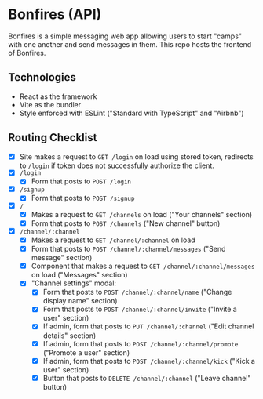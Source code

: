 # Bonfires (API)
Bonfires is a simple messaging web app allowing users to start "camps" with one another and send messages in them. This repo hosts the frontend of Bonfires.

## Technologies
- React as the framework
- Vite as the bundler
- Style enforced with ESLint ("Standard with TypeScript" and "Airbnb")

## Routing Checklist
- [x] Site makes a request to `GET /login` on load using stored token, redirects to `/login` if token does not successfully authorize the client.
- [x] `/login`
  - [x] Form that posts to `POST /login`
- [x] `/signup`
  - [x] Form that posts to `POST /signup`
- [x] `/`
  - [x] Makes a request to `GET /channels` on load ("Your channels" section)
  - [x] Form that posts to `POST /channels` ("New channel" button)
- [x] `/channel/:channel`
  - [x] Makes a request to `GET /channel/:channel` on load
  - [x] Form that posts to `POST /channel/:channel/messages` ("Send message" section)
  - [x] Component that makes a request to `GET /channel/:channel/messages` on load ("Messages" section)
  - [x] "Channel settings" modal:
    - [x] Form that posts to `POST /channel/:channel/name` ("Change display name" section)
    - [x] Form that posts to `POST /channel/:channel/invite` ("Invite a user" section)
    - [x] If admin, form that posts to `PUT /channel/:channel` ("Edit channel details" section)
    - [x] If admin, form that posts to `POST /channel/:channel/promote` ("Promote a user" section)
    - [x] If admin, form that posts to `POST /channel/:channel/kick` ("Kick a user" section)
    - [x] Button that posts to `DELETE /channel/:channel` ("Leave channel" button)
